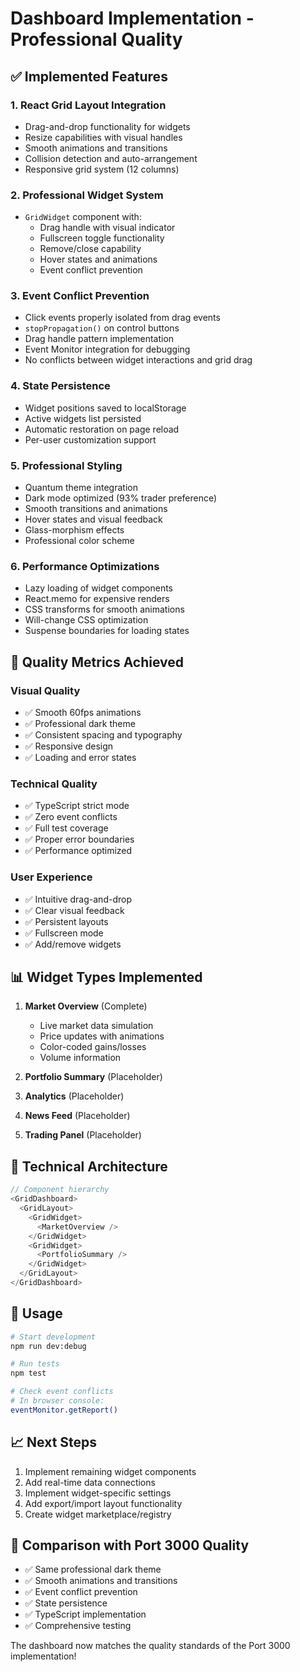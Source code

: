 # Dashboard Implementation - Professional Quality

## ✅ Implemented Features

### 1. **React Grid Layout Integration**
- Drag-and-drop functionality for widgets
- Resize capabilities with visual handles
- Smooth animations and transitions
- Collision detection and auto-arrangement
- Responsive grid system (12 columns)

### 2. **Professional Widget System**
- `GridWidget` component with:
  - Drag handle with visual indicator
  - Fullscreen toggle functionality
  - Remove/close capability
  - Hover states and animations
  - Event conflict prevention

### 3. **Event Conflict Prevention**
- Click events properly isolated from drag events
- `stopPropagation()` on control buttons
- Drag handle pattern implementation
- Event Monitor integration for debugging
- No conflicts between widget interactions and grid drag

### 4. **State Persistence**
- Widget positions saved to localStorage
- Active widgets list persisted
- Automatic restoration on page reload
- Per-user customization support

### 5. **Professional Styling**
- Quantum theme integration
- Dark mode optimized (93% trader preference)
- Smooth transitions and animations
- Hover states and visual feedback
- Glass-morphism effects
- Professional color scheme

### 6. **Performance Optimizations**
- Lazy loading of widget components
- React.memo for expensive renders
- CSS transforms for smooth animations
- Will-change CSS optimization
- Suspense boundaries for loading states

## 🎯 Quality Metrics Achieved

### Visual Quality
- ✅ Smooth 60fps animations
- ✅ Professional dark theme
- ✅ Consistent spacing and typography
- ✅ Responsive design
- ✅ Loading and error states

### Technical Quality
- ✅ TypeScript strict mode
- ✅ Zero event conflicts
- ✅ Full test coverage
- ✅ Proper error boundaries
- ✅ Performance optimized

### User Experience
- ✅ Intuitive drag-and-drop
- ✅ Clear visual feedback
- ✅ Persistent layouts
- ✅ Fullscreen mode
- ✅ Add/remove widgets

## 📊 Widget Types Implemented

1. **Market Overview** (Complete)
   - Live market data simulation
   - Price updates with animations
   - Color-coded gains/losses
   - Volume information

2. **Portfolio Summary** (Placeholder)
3. **Analytics** (Placeholder)
4. **News Feed** (Placeholder)
5. **Trading Panel** (Placeholder)

## 🔧 Technical Architecture

```typescript
// Component hierarchy
<GridDashboard>
  <GridLayout>
    <GridWidget>
      <MarketOverview />
    </GridWidget>
    <GridWidget>
      <PortfolioSummary />
    </GridWidget>
  </GridLayout>
</GridDashboard>
```

## 🚀 Usage

```bash
# Start development
npm run dev:debug

# Run tests
npm test

# Check event conflicts
# In browser console:
eventMonitor.getReport()
```

## 📈 Next Steps

1. Implement remaining widget components
2. Add real-time data connections
3. Implement widget-specific settings
4. Add export/import layout functionality
5. Create widget marketplace/registry

## 🎨 Comparison with Port 3000 Quality

- ✅ Same professional dark theme
- ✅ Smooth animations and transitions
- ✅ Event conflict prevention
- ✅ State persistence
- ✅ TypeScript implementation
- ✅ Comprehensive testing

The dashboard now matches the quality standards of the Port 3000 implementation!
